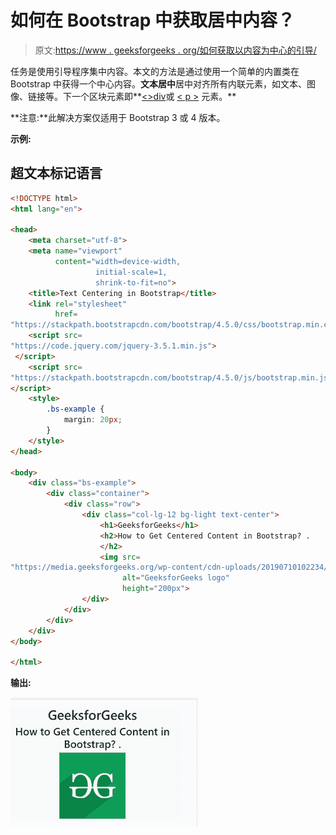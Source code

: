 # 如何在 Bootstrap 中获取居中内容？

> 原文:[https://www . geeksforgeeks . org/如何获取以内容为中心的引导/](https://www.geeksforgeeks.org/how-to-get-centered-content-in-bootstrap/)

任务是使用引导程序集中内容。本文的方法是通过使用一个简单的内置类在 Bootstrap 中获得一个中心内容。**文本居中**居中对齐所有内联元素，如文本、图像、链接等。下一个区块元素即**[<>div](https://www.geeksforgeeks.org/div-tag-html/)或 [< p >](https://www.geeksforgeeks.org/html-paragraph/) 元素。**

**注意:**此解决方案仅适用于 Bootstrap 3 或 4 版本。

**示例:**

## 超文本标记语言

```html
<!DOCTYPE html>
<html lang="en">

<head>
    <meta charset="utf-8">
    <meta name="viewport" 
          content="width=device-width, 
                   initial-scale=1, 
                   shrink-to-fit=no">
    <title>Text Centering in Bootstrap</title>
    <link rel="stylesheet" 
          href=
"https://stackpath.bootstrapcdn.com/bootstrap/4.5.0/css/bootstrap.min.css">
    <script src=
"https://code.jquery.com/jquery-3.5.1.min.js">
 </script>
    <script src=
"https://stackpath.bootstrapcdn.com/bootstrap/4.5.0/js/bootstrap.min.js">
</script>
    <style>
        .bs-example {
            margin: 20px;
        }
    </style>
</head>

<body>
    <div class="bs-example">
        <div class="container">
            <div class="row">
                <div class="col-lg-12 bg-light text-center">
                    <h1>GeeksforGeeks</h1>
                    <h2>How to Get Centered Content in Bootstrap? .
                    </h2>
                    <img src=
"https://media.geeksforgeeks.org/wp-content/cdn-uploads/20190710102234/download3.png" 
                         alt="GeeksforGeeks logo" 
                         height="200px">
                </div>
            </div>
        </div>
    </div>
</body>

</html>
```

**输出:**

![](img/483c2b3e76895239dbe3e0fbc4d8fb97.png)